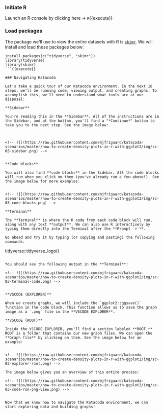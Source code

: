 
### Initiate R

Launch an R console by clicking here -> `R`{{execute}}

### Load packages

The package we'll use to view the entire datasets with R is [`skimr`](https://docs.ropensci.org/skimr/). We will install and load these packages below:


```
install.packages(c("tidyverse", "skimr"))
library(tidyverse)
library(skimr)
```{{execute}}

### Navigating Katacoda

Let's take a quick tour of our Katacoda environment. In the next 18 steps, we'll be running code, viewing output, and creating graphs. To accomplish this, we'll need to understand what tools are at our disposal:

**Sidebar**

You're reading this in the **Sidebar**. All of the instructions are in the Sidebar, and at the bottom, you'll find a "*Continue*" button to take you to the next step. See the image below:



<!-- ![](https://raw.githubusercontent.com/mjfrigaard/katacoda-scenarios/master/how-to-create-density-plots-in-r-with-ggplot2/img/sc-03-sidebar.png) -->


**Code blocks**

You will also find **code blocks** in the Sidebar. All the code blocks will run when you click on them (you've already run a few above!). See the image below for more examples:


<!-- ![](https://raw.githubusercontent.com/mjfrigaard/katacoda-scenarios/master/how-to-create-density-plots-in-r-with-ggplot2/img/sc-03-code-blocks.png) -->

**Terminal**

The **Terminal** is where the R code from each code block will run, along with any text **output**. We can also use R interactively by typing them directly into the Terminal after the **Prompt `>`**.

Go ahead and try it by typing (or copying and pasting) the following commands:

```
tidyverse::tidyverse_logo()
```{{execute}}

You should see the following output in the **Terminal**:

<!-- ![](https://raw.githubusercontent.com/mjfrigaard/katacoda-scenarios/master/how-to-create-density-plots-in-r-with-ggplot2/img/sc-03-terminal-code.png) -->


**VSCODE (EXPLORER)**

When we create graphs, we will include the `ggplot2::ggsave()` function in the code block. This function allows us to save the graph image as a `.png` file in the **VSCODE EXPLORER**.

**VSCODE (ROOT)**

Inside the VSCODE EXPLORER, you'll find a section labeled **ROOT.** ROOT is a folder that contains our new graph files. We can open the **Graph file** by clicking on them. See the image below for an example:


<!-- ![](https://raw.githubusercontent.com/mjfrigaard/katacoda-scenarios/master/how-to-create-density-plots-in-r-with-ggplot2/img/sc-03-explorer-root.png) -->

The image below gives you an overview of this entire process:

<!-- ![](https://raw.githubusercontent.com/mjfrigaard/katacoda-scenarios/master/how-to-create-density-plots-in-r-with-ggplot2/img/sc-03-code-run-png-view.png) -->


Now that we know how to navigate the Katacoda environment, we can start exploring data and building graphs!
